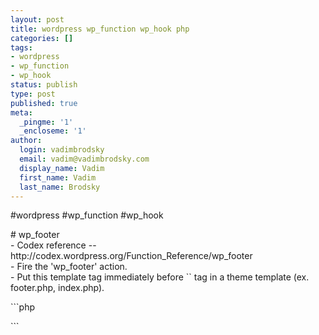 ```yaml
---
layout: post
title: wordpress wp_function wp_hook php
categories: []
tags:
- wordpress
- wp_function
- wp_hook
status: publish
type: post
published: true
meta:
  _pingme: '1'
  _encloseme: '1'
author:
  login: vadimbrodsky
  email: vadim@vadimbrodsky.com
  display_name: Vadim
  first_name: Vadim
  last_name: Brodsky
---
```

<p>#wordpress #wp_function #wp_hook</p>
<p># wp_footer<br />
- Codex reference -- http://codex.wordpress.org/Function_Reference/wp_footer<br />
- Fire the 'wp_footer' action.<br />
- Put this template tag immediately before `` tag in a theme template (ex. footer.php, index.php).</p>
<p>```php</p>
<p>```</p>

